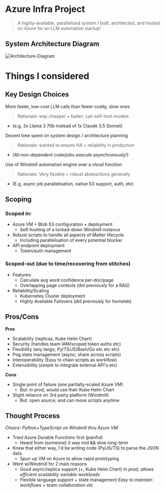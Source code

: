 # Azure Infra Project
> A highly-available, parallelised system I built, architected, and hosted on Azure for an LLM automation startup!

## System Architecture Diagram
![Architecture-Diagram](http://example.com)

# Things I considered

## Key Design Choices
More faster, low-cost LLM calls than fewer costly, slow ones
> Rationale: way cheaper + faster; can self-host models
- (e.g, 3x Llama 3 70b instead of 1x Claude 3.5 Sonnet)

Decent time spent on system design / architecture planning
> Rationale: wanted to ensure HA + reliability in production
- (All non-dependent code/jobs execute asynchronously!)

Use of Windmill automation engine over a cloud function
> Rationale: Very flexible + robust abstractions generally
- (E.g, async job parallelisation, native S3 support, auth, etc)

## Scoping
### Scoped in: 
- Azure VM + Blob S3 configuration + deployment
	- Self-hosting of a locked-down Windmill instance
- Robust scripts to handle all aspects of Matter lifecycle
	- Including parallelisation of every potential blocker
- API endpoint deployment
	- Token/auth management

### Scoped-out (due to time/recovering from stitches)
* Features:
	* Calculate avg word confidence per-doc/page
	* Overlapping page contexts (did previously for a RAG)
* Reliability/Scaling
	* Kubernetes Cluster deployment
	* Highly Available Failovers (did previously for homelab)

## Pros/Cons
**Pros**
- Scalability (replicas, Kube Helm Chart)
- Security (handles team IAM/scoped token auths etc)
- Flexibility (any langs; Py/TS/JS/Bash/Go etc etc etc)
- Pog state management (async; share across scripts)
- Interoperability (Easy to chain scripts as workflow)
- Extensibility (simple to integrate external API's etc)

**Cons**
- Single point of failure (one partially-scaled Azure VM)
	- But: in prod, would use their Kube Helm Chart
- Slight reliance on 3rd party platform (Windmill)
	- But: open source; and can move scripts anytime

## Thought Process
_Choice: Python+TypeScript on Windmill thru Azure VM_

- Tried Azure Durable Functions first (painful)
	- Heard from (someone) it was mid && slow long-term
- Knew that either way, I'd be writing code (Py/JS/TS) to parse the JSON data
	- Spun up VM on Azure to allow rapid prototyping
- Went w/Windmill for 2 main reasons
	- Good async/replica support (+, Kube Helm Chart)
	_In prod, allows efficient scalability variable workloads_
	- Flexible language support + state management
	_Easy to maintain workflows + team collaboration etc_

